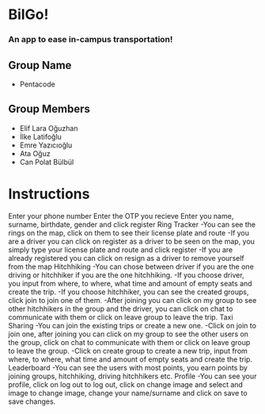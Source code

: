 # BilGo!
### An app to ease **in-campus transportation**!
## Group Name
* Pentacode
## Group Members
* Elif Lara Oğuzhan
* İlke Latifoğlu
* Emre Yazıcıoğlu
* Ata Oğuz
* Can Polat Bülbül

# Instructions

Enter your phone number
Enter the OTP you recieve
Enter you name, surname, birthdate, gender and click register
Ring Tracker
-You can see the rings on the map, click on them to see their license plate and route
-If you are a driver you can click on register as a driver to be seen on the map, you simply type your license plate and route and click register
-If you are already registered you can click on resign as a driver to remove yourself from the map
Hitchhiking
-You can chose between driver if you are the one driving or hitchhiker if you are the one hitchhiking.
-If you choose driver, you input from where, to where, what time and amount of empty seats and create the trip.
-If you choose hitchhiker, you can see the created groups, click join to join one of them.
-After joining you can click on my group to see other hitchhikers in the group and the driver, you can click on chat to communicate with them or click on leave group to leave the trip.
Taxi Sharing
-You can join the existing trips or create a new one.
-Click on join to join one, after joining you can click on my group to see the other users on the group, click on chat to communicate with them or click on leave group to leave the group.
-Click on create group to create a new trip, input from where, to where, what time and amount of empty seats and create the trip.
Leaderboard
-You can see the users with most points, you earn points by joining groups, hitchhiking, driving hitchhikers etc.
Profile
-You can see your profile, click on log out to log out, click on change image and select and image to change image, change your name/surname and click on save to save changes.
